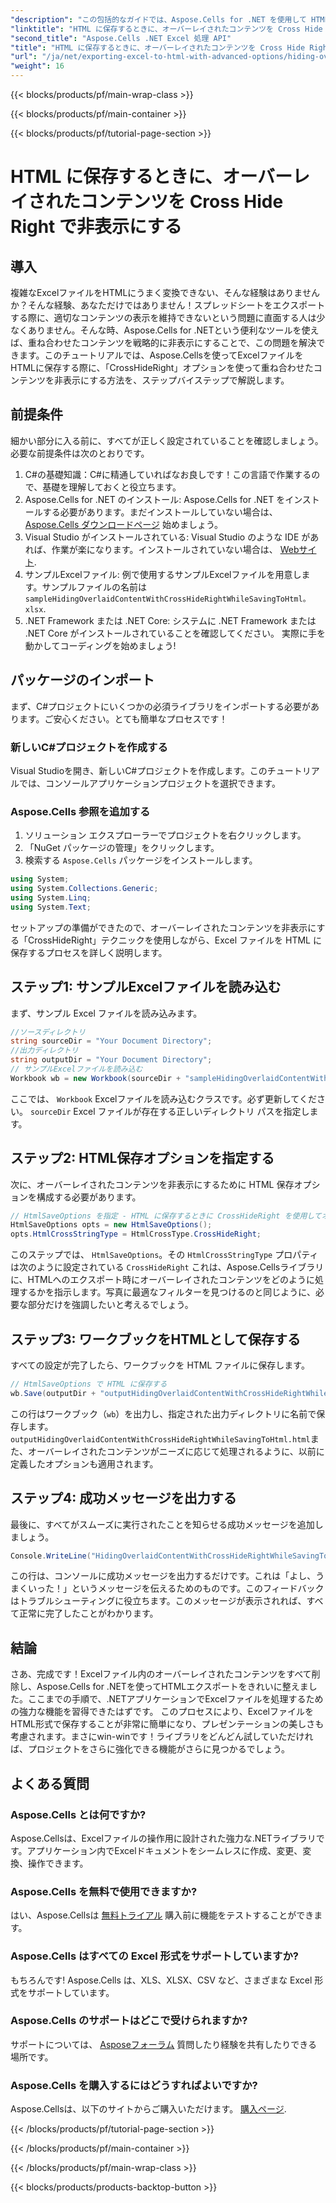 ```yaml
---
"description": "この包括的なガイドでは、Aspose.Cells for .NET を使用して HTML に保存するときに Excel でオーバーレイされたコンテンツを非表示にする方法を学習します。"
"linktitle": "HTML に保存するときに、オーバーレイされたコンテンツを Cross Hide Right で非表示にする"
"second_title": "Aspose.Cells .NET Excel 処理 API"
"title": "HTML に保存するときに、オーバーレイされたコンテンツを Cross Hide Right で非表示にする"
"url": "/ja/net/exporting-excel-to-html-with-advanced-options/hiding-overlaid-content-with-cross-hide-right/"
"weight": 16
---
```


{{< blocks/products/pf/main-wrap-class >}}

{{< blocks/products/pf/main-container >}}

{{< blocks/products/pf/tutorial-page-section >}}

# HTML に保存するときに、オーバーレイされたコンテンツを Cross Hide Right で非表示にする

## 導入
複雑なExcelファイルをHTMLにうまく変換できない、そんな経験はありませんか？そんな経験、あなただけではありません！スプレッドシートをエクスポートする際に、適切なコンテンツの表示を維持できないという問題に直面する人は少なくありません。そんな時、Aspose.Cells for .NETという便利なツールを使えば、重ね合わせたコンテンツを戦略的に非表示にすることで、この問題を解決できます。このチュートリアルでは、Aspose.Cellsを使ってExcelファイルをHTMLに保存する際に、「CrossHideRight」オプションを使って重ね合わせたコンテンツを非表示にする方法を、ステップバイステップで解説します。 
## 前提条件
細かい部分に入る前に、すべてが正しく設定されていることを確認しましょう。必要な前提条件は次のとおりです。
1. C#の基礎知識：C#に精通していればなお良しです！この言語で作業するので、基礎を理解しておくと役立ちます。
2. Aspose.Cells for .NET のインストール: Aspose.Cells for .NET をインストールする必要があります。まだインストールしていない場合は、 [Aspose.Cells ダウンロードページ](https://releases.aspose.com/cells/net/) 始めましょう。
3. Visual Studio がインストールされている: Visual Studio のような IDE があれば、作業が楽になります。インストールされていない場合は、 [Webサイト](https://visualstudio。microsoft.com/).
4. サンプルExcelファイル: 例で使用するサンプルExcelファイルを用意します。サンプルファイルの名前は `sampleHidingOverlaidContentWithCrossHideRightWhileSavingToHtml。xlsx`.
5. .NET Framework または .NET Core: システムに .NET Framework または .NET Core がインストールされていることを確認してください。
実際に手を動かしてコーディングを始めましょう! 
## パッケージのインポート
まず、C#プロジェクトにいくつかの必須ライブラリをインポートする必要があります。ご安心ください。とても簡単なプロセスです！
### 新しいC#プロジェクトを作成する
Visual Studioを開き、新しいC#プロジェクトを作成します。このチュートリアルでは、コンソールアプリケーションプロジェクトを選択できます。
### Aspose.Cells 参照を追加する
1. ソリューション エクスプローラーでプロジェクトを右クリックします。
2. 「NuGet パッケージの管理」をクリックします。
3. 検索する `Aspose.Cells` パッケージをインストールします。
```csharp
using System;
using System.Collections.Generic;
using System.Linq;
using System.Text;
```

セットアップの準備ができたので、オーバーレイされたコンテンツを非表示にする「CrossHideRight」テクニックを使用しながら、Excel ファイルを HTML に保存するプロセスを詳しく説明します。
## ステップ1: サンプルExcelファイルを読み込む
まず、サンプル Excel ファイルを読み込みます。
```csharp
//ソースディレクトリ
string sourceDir = "Your Document Directory";
//出力ディレクトリ
string outputDir = "Your Document Directory";
// サンプルExcelファイルを読み込む 
Workbook wb = new Workbook(sourceDir + "sampleHidingOverlaidContentWithCrossHideRightWhileSavingToHtml.xlsx");
```
ここでは、 `Workbook` Excelファイルを読み込むクラスです。必ず更新してください。 `sourceDir` Excel ファイルが存在する正しいディレクトリ パスを指定します。 
## ステップ2: HTML保存オプションを指定する
次に、オーバーレイされたコンテンツを非表示にするために HTML 保存オプションを構成する必要があります。
```csharp
// HtmlSaveOptions を指定 - HTML に保存するときに CrossHideRight を使用してオーバーレイ コンテンツを非表示にします
HtmlSaveOptions opts = new HtmlSaveOptions();
opts.HtmlCrossStringType = HtmlCrossType.CrossHideRight;
```
このステップでは、 `HtmlSaveOptions`。その `HtmlCrossStringType` プロパティは次のように設定されている `CrossHideRight` これは、Aspose.Cellsライブラリに、HTMLへのエクスポート時にオーバーレイされたコンテンツをどのように処理するかを指示します。写真に最適なフィルターを見つけるのと同じように、必要な部分だけを強調したいと考えるでしょう。
## ステップ3: ワークブックをHTMLとして保存する
すべての設定が完了したら、ワークブックを HTML ファイルに保存します。
```csharp
// HtmlSaveOptions で HTML に保存する
wb.Save(outputDir + "outputHidingOverlaidContentWithCrossHideRightWhileSavingToHtml.html", opts);
```
この行はワークブック（`wb`）を出力し、指定された出力ディレクトリに名前で保存します。 `outputHidingOverlaidContentWithCrossHideRightWhileSavingToHtml.html`また、オーバーレイされたコンテンツがニーズに応じて処理されるように、以前に定義したオプションも適用されます。
## ステップ4: 成功メッセージを出力する
最後に、すべてがスムーズに実行されたことを知らせる成功メッセージを追加しましょう。
```csharp
Console.WriteLine("HidingOverlaidContentWithCrossHideRightWhileSavingToHtml executed successfully.");
```
この行は、コンソールに成功メッセージを出力するだけです。これは「よし、うまくいった！」というメッセージを伝えるためのものです。このフィードバックはトラブルシューティングに役立ちます。このメッセージが表示されれば、すべて正常に完了したことがわかります。

## 結論
さあ、完成です！Excelファイル内のオーバーレイされたコンテンツをすべて削除し、Aspose.Cells for .NETを使ってHTMLエクスポートをきれいに整えました。ここまでの手順で、.NETアプリケーションでExcelファイルを処理するための強力な機能を習得できたはずです。 
このプロセスにより、ExcelファイルをHTML形式で保存することが非常に簡単になり、プレゼンテーションの美しさも考慮されます。まさにwin-winです！ライブラリをどんどん試していただければ、プロジェクトをさらに強化できる機能がさらに見つかるでしょう。
## よくある質問
### Aspose.Cells とは何ですか?
Aspose.Cellsは、Excelファイルの操作用に設計された強力な.NETライブラリです。アプリケーション内でExcelドキュメントをシームレスに作成、変更、変換、操作できます。
### Aspose.Cells を無料で使用できますか?
はい、Aspose.Cellsは [無料トライアル](https://releases.aspose.com/) 購入前に機能をテストすることができます。
### Aspose.Cells はすべての Excel 形式をサポートしていますか?
もちろんです! Aspose.Cells は、XLS、XLSX、CSV など、さまざまな Excel 形式をサポートしています。
### Aspose.Cells のサポートはどこで受けられますか?
サポートについては、 [Asposeフォーラム](https://forum.aspose.com/c/cells/9) 質問したり経験を共有したりできる場所です。
### Aspose.Cells を購入するにはどうすればよいですか?
Aspose.Cellsは、以下のサイトからご購入いただけます。 [購入ページ](https://purchase。aspose.com/buy).

{{< /blocks/products/pf/tutorial-page-section >}}

{{< /blocks/products/pf/main-container >}}

{{< /blocks/products/pf/main-wrap-class >}}

{{< blocks/products/products-backtop-button >}}
